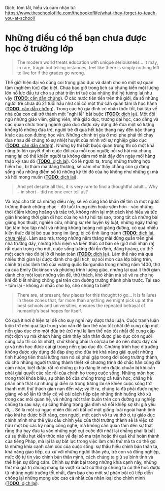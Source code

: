 Dịch, tóm tắt, hiểu và cảm nhận từ: https://www.theschooloflife.com/thebookoflife/what-they-forget-to-teach-you-at-school/

# Những điều có thể bạn chưa được học ở trường lớp
> The modern world treats education with unique seriousness... 
> It may, in rare, tragic but telling instances, feel like there is simply nothing left to live for if the grades go wrong.

Thế giới hiện đại vô cùng coi trọng giáo dục và dành cho nó một sự quan tâm (nghiêm túc) đặc biệt.
Chưa bao giờ trong lịch sử chứng kiến một lượng lớn nỗ lực đầu tư cho sự phát triển trí tuệ của những thế hệ tương lai như vậy ([**TODO**: cần dẫn chứng][0]).
Ở các nước tiên tiến trên thế giới, đa số những người trẻ chưa đủ 21 tuổi hầu như chỉ có một thứ cần quan tâm là học hành ([**TODO**: cần dẫn chứng][0]).
Trong các hộ gia đình có nhận thức tốt, bài tập về nhà của con cái trở thành một "nghi lễ" bắt buộc ([**TODO**: dịch lại][0]).
Một đội ngũ những giáo viên, giảng viên, nhà giáo dục, trường đại học, cao đẳng và các quan chức trong ngành giáo dục được xây dựng để đưa một số lượng khổng lồ những đứa trẻ, người trẻ đi qua hết bậc thang này đến bậc thang khác của con đường học vấn.
Những chính trị gia ở mọi phe phái thì chạy đua nhau để chứng tỏ sự nhiệt huyết của mình với sự nghiệp giáo dục ([**TODO**: cần dẫn chứng][0]).
Những kỳ thi bắt buộc quan trọng thì có một khả năng to lớn quyết định cuộc đời của mỗi con người; nỗi sợ hãi mà chúng mang lại có thể khiến người ta không dám mở mắt dậy đón ngày mới hàng thập kỷ sau đó ([**TODO**: dịch lại][0]).
Có lẽ người ta, trong những trường hợp hiếm hoi, bi thảm mà đáng thương, sẽ cảm như thấy chẳng còn gì đáng sống nếu những điểm số từ những kỳ thi đó của họ không như những gì mà xã hội mong muốn ([**TODO**: dịch lại][0]).

> And yet despite all this, it is very rare to find a thoughtful adult...
> Why – in short – did no one ever tell us?

Và mặc cho tất cả những điều này, sẽ vô cùng khó khăn để tìm ra một người trưởng thành chững chạc - độ tuổi trung niên hoặc sớm hơn - vào những thời điểm khủng hoảng và trắc trở, không nhìn lại một cách khó hiểu và tức giận khoảng thời gian đi học của họ và tự hỏi tại sao, trong tất cả những bài giảng học thuật, nghiên cứu, những sự rèn luyện kỷ luật, những ngày tháng tận tâm học tập nhất và những khủng hoảng nơi giảng đường, có quá nhiều kiến thức đã bị bỏ qua trong im lặng, bị cố tình lãng tránh ([**TODO**: dịch lại, chưa hiểu][0]).
Làm sao mà, trong những năm tháng mài đũng quần trên ghế nhà trường đấy, những khái niệm và kiến thức cơ bản sẽ (giờ mới nhận ra) rất quan trọng cho một cuộc sống tương đối ổn định, đàng hoàng, có thể một cách nào đó bị lờ đi hoàn toàn ([**TODO**: dịch lại][0]).
Làm thế nào mà quá nhiều thời gian lại được dành cho giải tích, sự xói mòn của lớp băng trên, chính trị các lãnh thổ của vương quốc Burgundia trong những năm 1400, thơ ca của Emily Dickinson và phương trình lượng giác, nhưng lại quá ít thời gian dành cho một loạt những vấn đề, thử thách, khó khăn mà sẽ vẽ ra cho họ khi đó biết những chông gai trên con đường trưởng thành phía trước.
Tại sao - tóm lại - không ai nhắc cho họ, cho chúng ta biết?

> There are, at present, few places for this thought to go...
> It is failures in these zones that, far more than anything we might pick up at the best schools and universities, ensures the repeated betrayal of humanity’s best hopes for itself.

Có quá ít nơi ở hiện tại để cho suy nghĩ này được thảo luận.
Cuộc tranh luận luôn trở nên quá tập trung vào vấn đề làm thế nào tốt nhất để cung cấp một nền giáo dục cho một đứa trẻ (cứ như là làm thế nào tốt nhất để cung cấp một dịch vụ mà khách hàng cảm thấy bản thân được giáo dục còn người cung cấp thì có lời nhất); chứ không phải là cô/cậu bé đó nên được dạy cái gì và nên học được cái gì trong nền giáo dục đó.
Chương trình học ở trường không được xây dựng để đáp ứng cho đứa trẻ khả năng giải quyết những tình huống tiến thoái lưỡng nan nó sẽ phải gặp trong đời sống trưởng thành, dù cho những người trưởng thành thiết kế chương trình đó chắc hẳn cũng đã cảm nhận, biết được rất rõ những gì họ đáng lẽ nên được chuẩn bị khi cần phải giải quyết các rắc rối của chính họ trong cuộc sống.
Những môn học trong thời khóa biểu, sự phân bố của chúng trong cả tuần học, chẳng hề phản ánh thật sự những gì diễn ra trong tương lai sẽ khiến cuộc sống trở thành một thử thách gian nan đến vậy; và lẽ ra, chúng ta đã phải được nghe giảng vô số lần từ thầy cô về cái cách tiếp cận những tình huống khó xử trong các mối quan hệ, về những nốt trầm buồn trên con đường sự nghiệp chúng ta sau này, sự căng thẳng trong gia đình và nỗi khiếp sợ khi già yếu đi,...
Sẽ là một sự ngạc nhiên đối với bất cứ một giống loài ngoài hành tình nào khi họ được biết rằng, con người, một cách vô tư và thờ ơ, tự giáo dục chính mình như thể yêu cầu chính yếu của thời trưởng thành sẽ là việc sở hữu một bộ các kỹ năng công nghệ, mà không cần quan tâm đến sự thật rằng thứ hay đưa ta vào những ngõ cụt cuộc đời nhất lại chẳng phải là bất cứ sự thiếu hụt kiến thức nào về đại số ma trận hoặc thì quá khứ hoàn thành của tiếng Pháp, mà lại là sự bất lực trong việc làm chủ thứ mà ta có thể gọi là những khía cạnh cảm xúc của cuộc sống: sự thấu hiểu chính bản thân ta, khả năng giao tiếp, cư xử với những người thân yêu, trẻ con và đồng nghiệp, mức độ tự tin vào chính bản thân mình, cách chúng ta giữ sự bình tĩnh và thể hiện sự đồng cảm.
Chính sự thất bại trong những khía cạnh này, những thứ mà giá trị chúng mang lại vượt xa bất cứ thứ gì chúng ta có thể học được từ những ngôi trường tốt nhất, đảm bảo cho một sự phản bội cứ tiếp diễn chống lại những mong ước cao cả nhất của nhân loại cho chính mình ([**TODO**: dịch lại][0]).



[0]: ./what-they-forget-to-teach-you-at-school.md "TODO"
